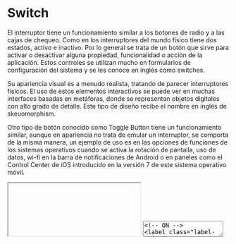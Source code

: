 # Switch

El interruptor tiene un funcionamiento similar a los botones de radio y a las cajas de chequeo. Como en los interruptores del mundo físico tiene dos estados, activo e inactivo. Por lo general se trata de un botón que sirve para activar o desactivar alguna propiedad, funcionalidad o acción de la aplicación. Estos controles se utilizan mucho en formularios de configuración del sistema y se les conoce en inglés como switches. 

Su apariencia visual es a menudo realista, tratando de parecer interruptores físicos. El uso de estos elementos interactivos se puede ver en muchas interfaces basadas en metáforas, donde se representan objetos digitales con alto grado de detalle. Este tipo de diseño recibe el nombre en inglés de skeuomorphism. 

Otro tipo de botón conocido como Toggle Button tiene un funcionamiento similar, aunque en apariencia no trata de emular un interruptor, se comporta de la misma manera, un ejemplo de uso es en las opciones de funciones de los sistemas operativos cuando se activa la rotación de pantalla, uso de datos, wi-fi en la barra de notificaciones de Android o en paneles como el Control Center de iOS introducido en la versión 7 de este sistema operativo móvil.

<iframe class="code-preview" height="120px"></iframe>
<textarea class="code-editor" name="code">
<!-- ON -->
<label class="label-switch">
	<input type="checkbox" checked/>
	<div class="checkbox"></div>
</label>
<hr />
<!-- OFF -->
<label class="label-switch">
	<input type="checkbox" />
	<div class="checkbox"></div>
</label>
</textarea>